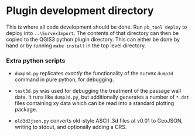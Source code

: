 # Plugin development directory

This is where all code development should be done.  Run `pb_tool
deploy` to deploy into `..\SurvexImport`.  The contents of that
directory can then be copied to the QGIS3 python plugin directory.
This can either be done by hand or by running `make install` in the
top level directory.

### Extra python scripts

* `dump3d.py` replicates _exactly_ the functionality of the survex
  `dump3d` command in pure python, for debugging.

* `test3d.py` was used for debugging the treatment of the passage wall
  data.  It runs like `dump3d.py`, but additionally generates a number of
  `*.dat` files containing xy data which can be read into a standard
  plotting package.

* `old3d2json.py` converts old-style ASCII .3d files at v0.01 to
  GeoJSON, writing to stdout, and optionally adding a CRS.

